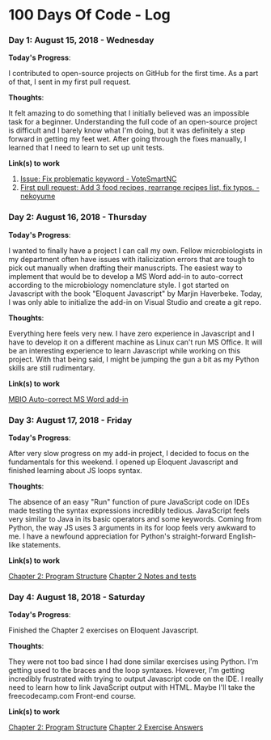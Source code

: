 # 100 Days Of Code - Log


### Day 1: August 15, 2018 - Wednesday

**Today's Progress**: 

I contributed to open-source projects on GitHub for the first time. 
As a part of that, I sent in my first pull request.

**Thoughts**: 

It felt amazing to do something that I initially believed was an impossible task for a beginner. 
Understanding the full code of an open-source project is difficult and I barely know what I'm doing, but it was definitely a step forward in getting my feet wet. 
After going through the fixes manually, I learned that I need to learn to set up unit tests.

**Link(s) to work**

1. [Issue: Fix problematic keyword - VoteSmartNC](https://github.com/CodeForCharlotte/VoteSmarterNC/issues/19)
2. [First pull request: Add 3 food recipes, rearrange recipes list, fix typos. - nekoyume](https://github.com/nekoyume/nekoyume/pull/90)

### Day 2: August 16, 2018 - Thursday

**Today's Progress**: 

I wanted to finally have a project I can call my own. 
Fellow microbiologists in my department often have issues with italicization errors that are tough to pick out manually when drafting their manuscripts. 
The easiest way to implement that would be to develop a MS Word add-in to auto-correct according to the microbiology nomenclature style. 
I got started on Javascript with the book "Eloquent Javascript" by Marjin Haverbeke. 
Today, I was only able to initialize the add-in on Visual Studio and create a git repo.

**Thoughts**: 

Everything here feels very new. 
I have zero experience in Javascript and I have to develop it on a different machine as Linux can't run MS Office. 
It will be an interesting experience to learn Javascript while working on this project. 
With that being said, I might be jumping the gun a bit as my Python skills are still rudimentary.

**Link(s) to work**

[MBIO Auto-correct MS Word add-in](https://github.com/derekdkim/MBIOAutocorrect/commit/92737426ec0237e377397dca697b159deb569f51)

### Day 3: August 17, 2018 - Friday

**Today's Progress**: 

After very slow progress on my add-in project, I decided to focus on the fundamentals for this weekend.
I opened up Eloquent Javascript and finished learning about JS loops syntax. 


**Thoughts**: 

The absence of an easy "Run" function of pure JavaScript code on IDEs made testing the syntax expressions incredibly tedious.
JavaScript feels very similar to Java in its basic operators and some keywords.
Coming from Python, the way JS uses 3 arguments in its for loop feels very awkward to me.
I have a newfound appreciation for Python's straight-forward English-like statements.

**Link(s) to work**

[Chapter 2: Program Structure](https://eloquentjavascript.net/02_program_structure.html)
[Chapter 2 Notes and tests](https://github.com/derekdkim/100-days-of-code/blob/master/WorkDone/chapter2Notes.js)

### Day 4: August 18, 2018 - Saturday

**Today's Progress**: 

Finished the Chapter 2 exercises on Eloquent Javascript.


**Thoughts**: 

They were not too bad since I had done similar exercises using Python.
I'm getting used to the braces and the loop syntaxes.
However, I'm getting incredibly frustrated with trying to output Javascript code on the IDE.
I really need to learn how to link JavaScript output with HTML.
Maybe I'll take the freecodecamp.com Front-end course.

**Link(s) to work**

[Chapter 2: Program Structure](https://eloquentjavascript.net/02_program_structure.html)
[Chapter 2 Exercise Answers](https://github.com/derekdkim/100-days-of-code/blob/master/WorkDone/chapter2Exercises.js)